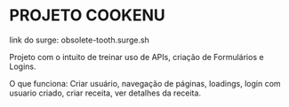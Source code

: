 # PROJETO COOKENU

link do surge: obsolete-tooth.surge.sh

Projeto com o intuito de treinar uso de APIs, criação de Formulários e Logins.

O que funciona: Criar usuário, navegação de páginas, loadings, login com usuario criado, criar receita, ver detalhes da receita.

